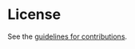 # License

See the
[guidelines for contributions](https://github.com/ietf-wg-wimse/draft-ietf-wimse-workload-identity-bcp/blob/main/CONTRIBUTING.md).
